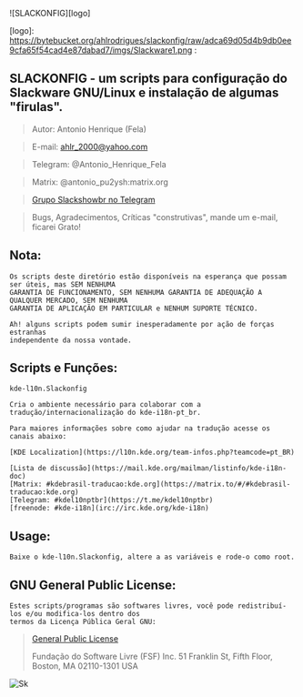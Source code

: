 
![SLACKONFIG][logo]

[logo]: https://bytebucket.org/ahlrodrigues/slackonfig/raw/adca69d05d4b9db0ee9cfa65f54cad4e87dabad7/imgs/Slackware1.png :




**SLACKONFIG** - um scripts para configuração do Slackware GNU/Linux e instalação de algumas "firulas".
--------------



>Autor: Antonio Henrique (Fela)

>E-mail: ahlr_2000@yahoo.com

>Telegram: @Antonio_Henrique_Fela

>Matrix: @antonio_pu2ysh:matrix.org

>[Grupo Slackshowbr no Telegram](https://t.me/slackshowbr)



>Bugs, Agradecimentos, Críticas "construtivas", mande um e-mail, ficarei Grato!



**Nota:**
----------
```
Os scripts deste diretório estão disponíveis na esperança que possam ser úteis, mas SEM NENHUMA
GARANTIA DE FUNCIONAMENTO, SEM NENHUMA GARANTIA DE ADEQUAÇÃO A QUALQUER MERCADO, SEM NENHUMA
GARANTIA DE APLICAÇÃO EM PARTICULAR e NENHUM SUPORTE TÉCNICO.

Ah! alguns scripts podem sumir inesperadamente por ação de forças estranhas
independente da nossa vontade.
```


**Scripts e Funções:**
----------------------
```
kde-l10n.Slackonfig

Cria o ambiente necessário para colaborar com a tradução/internacionalização do kde-i18n-pt_br.

Para maiores informações sobre como ajudar na tradução acesse os canais abaixo:

[KDE Localization](https://l10n.kde.org/team-infos.php?teamcode=pt_BR)

[Lista de discussão](https://mail.kde.org/mailman/listinfo/kde-i18n-doc)
[Matrix: #kdebrasil-traducao:kde.org](https://matrix.to/#/#kdebrasil-traducao:kde.org)
[Telegram: #kdel10nptbr](https://t.me/kdel10nptbr)
[freenode: #kde-i18n](irc://irc.kde.org/kde-i18n)
```


Usage:
------
```
Baixe o kde-l10n.Slackonfig, altere a as variáveis e rode-o como root.
```


**GNU General Public License:**
-------------------------------
```
Estes scripts/programas são softwares livres, você pode redistribuí-los e/ou modifica-los dentro dos
termos da Licença Pública Geral GNU:
```
> [General Public License](https://pt.wikipedia.org/wiki/GNU_General_Public_License)
>
>Fundação do Software Livre (FSF) Inc. 51 Franklin St, Fifth Floor, Boston, MA 02110-1301 USA


![Sk][pe]

[pe]: https://bytebucket.org/ahlrodrigues/slackonfig/raw/adca69d05d4b9db0ee9cfa65f54cad4e87dabad7/imgs/poweredbyslack.gif

